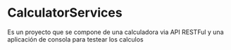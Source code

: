 # CalculatorServices
Es un proyecto que se compone de una calculadora via API RESTFul y una aplicación de consola para testear los calculos
